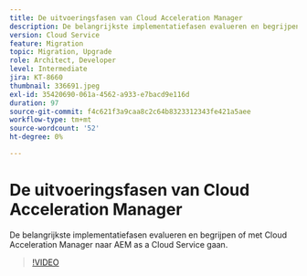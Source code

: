 ```yaml
---
title: De uitvoeringsfasen van Cloud Acceleration Manager
description: De belangrijkste implementatiefasen evalueren en begrijpen of met Cloud Acceleration Manager naar AEM as a Cloud Service gaan.
version: Cloud Service
feature: Migration
topic: Migration, Upgrade
role: Architect, Developer
level: Intermediate
jira: KT-8660
thumbnail: 336691.jpeg
exl-id: 35420690-061a-4562-a933-e7bacd9e116d
duration: 97
source-git-commit: f4c621f3a9caa8c2c64b8323312343fe421a5aee
workflow-type: tm+mt
source-wordcount: '52'
ht-degree: 0%

---
```


# De uitvoeringsfasen van Cloud Acceleration Manager

De belangrijkste implementatiefasen evalueren en begrijpen of met Cloud Acceleration Manager naar AEM as a Cloud Service gaan.

>[!VIDEO](https://video.tv.adobe.com/v/336691?quality=12&learn=on)
